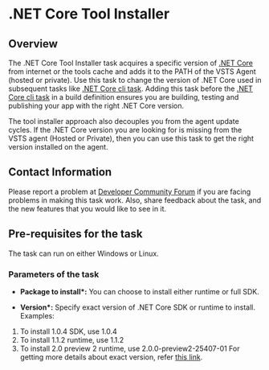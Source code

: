 #  .NET Core Tool Installer

## Overview

The .NET Core Tool Installer task acquires a specific version of [.NET Core](https://docs.microsoft.com/en-us/dotnet/core/tools/?tabs=netcore2x) from internet or the tools cache and adds it to the PATH of the VSTS Agent (hosted or private). Use this task to change the version of .NET Core used in subsequent tasks like [.NET Core cli task](https://github.com/Microsoft/vsts-tasks/tree/master/Tasks/DotNetCoreCLI).
Adding this task before the [.NET Core cli task](https://github.com/Microsoft/vsts-tasks/tree/master/Tasks/DotNetCoreCLI) in a build definition ensures you are building, testing and publishing your app with the right .NET Core version.

The tool installer approach also decouples you from the agent update cycles. If the .NET Core version you are looking for is missing from the VSTS agent (Hosted or Private), then you can use this task to get the right version installed on the agent.


## Contact Information

Please report a problem at [Developer Community Forum](https://developercommunity.visualstudio.com/spaces/21/index.html) if you are facing problems in making this task work. Also, share feedback about the task, and the new features that you would like to see in it.

## Pre-requisites for the task

The task can run on either Windows or Linux.

### Parameters of the task

* **Package to install\*:** You can choose to install either runtime or full SDK.

* **Version\*:** Specify exact version of .NET Core SDK or runtime to install.
Examples:
1. To install 1.0.4 SDK, use 1.0.4
2. To install 1.1.2 runtime, use 1.1.2
2. To install 2.0 preview 2 runtime, use 2.0.0-preview2-25407-01
For getting more details about exact version, refer [this link](https://github.com/dotnet/core/blob/master/release-notes/releases.csv).

